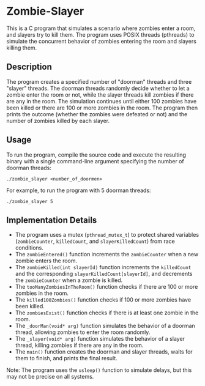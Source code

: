 # Zombie-Slayer

This is a C program that simulates a scenario where zombies enter a room, and slayers try to kill them. The program uses POSIX threads (pthreads) to simulate the concurrent behavior of zombies entering the room and slayers killing them.

## Description

The program creates a specified number of "doorman" threads and three "slayer" threads. The doorman threads randomly decide whether to let a zombie enter the room or not, while the slayer threads kill zombies if there are any in the room.
The simulation continues until either 100 zombies have been killed or there are 100 or more zombies in the room. The program then prints the outcome (whether the zombies were defeated or not) and the number of zombies killed by each slayer.

## Usage

To run the program, compile the source code and execute the resulting binary with a single command-line argument specifying the number of doorman threads:
            
    ./zombie_slayer <number_of_doormen>

For example, to run the program with 5 doorman threads:

    ./zombie_slayer 5
    
## Implementation Details

- The program uses a mutex (`pthread_mutex_t`) to protect shared variables (`zombieCounter`, `killedCount`, and `slayerKilledCount`) from race conditions.
- The `zombieEntered()` function increments the `zombieCounter` when a new zombie enters the room.
- The `zombieKilled(int slayerId)` function increments the `killedCount` and the corresponding `slayerKilledCount[slayerId]`, and decrements the `zombieCounter` when a zombie is killed.
- The `tooManyZombiesInTheRoom()` function checks if there are 100 or more zombies in the room.
- The `killed100Zombies()` function checks if 100 or more zombies have been killed.
- The `zombiesExist()` function checks if there is at least one zombie in the room.
- The `_doorMan(void* arg)` function simulates the behavior of a doorman thread, allowing zombies to enter the room randomly.
- The `_slayer(void* arg)` function simulates the behavior of a slayer thread, killing zombies if there are any in the room.
- The `main()` function creates the doorman and slayer threads, waits for them to finish, and prints the final result.

Note: The program uses the `usleep()` function to simulate delays, but this may not be precise on all systems.
